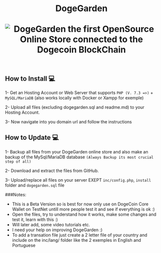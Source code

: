 <h1 align="center">
DogeGarden
<br><br>
<img src="https://dogegarden.com/img/dogeGarden.png" alt="DogeGarden the first OpenSource Online Store connected to the Dogecoin BlockChain"/>
<br><br>
</h1>

## How to Install 💻

1- Get an Hosting Account or Web Server that supports ```PHP (V. 7.3 =>)``` + ```MySQL/MariaDB``` (also works locally with Docker or Xampp for exemple)

2- Upload all files (excluding dogegarden.sql and readme.md) to your Hosting Account.

3- Now navigate into you domain url and follow the instructions

## How to Update 💻

1- Backup all files from your DogeGarden online store and also make an backup of the MySql/MariaDB database ```(Always Backup its most crucial step of all)```

2- Download and extract the files from GitHub.

3- Upload/replace all files on your server EXEPT ```inc/config.php```, ```install``` folder and ```dogegarden.sql``` file

###Notes:
- This is a Beta Version so is best for now only use on DogeCoin Core Wallet on TestNet untill more people test it and see if everything is ok :)
- Open the files, try to understand how it works, make some changes and test it, learn with this :)
- Will later add, some video tutorials etc.
- I need your help on improving DogeGarden :)
- To add a transation file just create a 2 letter file of your country and include on the inc/lang/ folder like the 2 exemples in English and Portuguese 
